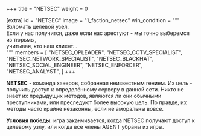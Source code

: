 +++
title = "NETSEC"
weight = 0

[extra]
id = "NETSEC"
image = "1_faction_netsec"
win_condition = """\
Взломать целевой узел. \
Если у нас получится, даже если нас арестуют - мы точно выберемся из тюрьмы, \
учитывая, кто наш клиент...\
"""
members = [
    "NETSEC_OPLEADER",
    "NETSEC_CCTV_SPECIALIST",
    "NETSEC_NETWORK_SPECIALIST",
    "NETSEC_BLACKHAT",
    "NETSEC_SOCIAL_ENGINEER",
    "NETSEC_ENFORCER",
    "NETSEC_ANALYST",
]
+++

**NETSEC** - команда хакеров, собранная неизвестным гением.
Их цель - получить доступ к определённому серверу в данной сети.
Никто не знает их предыдущих методов, являются ли они обычными преступниками, или преследуют более высокую цель.
По правде, их методы часто крайне незаконны, если не аморальны вовсе.

**Условия победы**:
игра заканчивается, когда NETSEC получают доступ к целевому узлу, или когда все члены AGENT убраны из игры.
